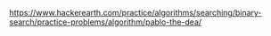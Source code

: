 https://www.hackerearth.com/practice/algorithms/searching/binary-search/practice-problems/algorithm/pablo-the-dea/

